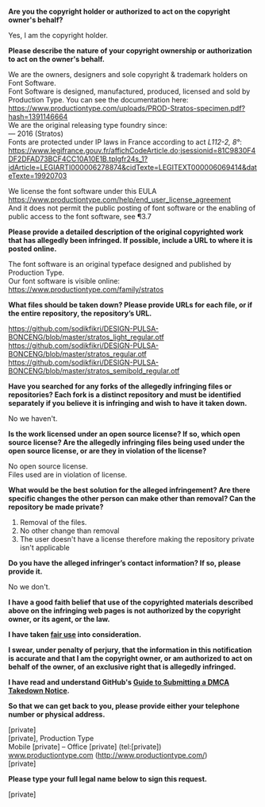 **Are you the copyright holder or authorized to act on the copyright owner's behalf?**

Yes, I am the copyright holder.

**Please describe the nature of your copyright ownership or authorization to act on the owner's behalf.**

We are the owners, designers and sole copyright & trademark holders on Font Software.  
Font Software is designed, manufactured, produced, licensed and sold by Production Type. You can see the documentation here:  
https://www.productiontype.com/uploads/PROD-Stratos-specimen.pdf?hash=1391146664  
We are the original releasing type foundry since:  
— 2016 (Stratos)  
Fonts are protected under IP laws in France according to act *L112-2, 8°*:  
https://www.legifrance.gouv.fr/affichCodeArticle.do;jsessionid=81C9830F4DF2DFAD73BCF4CC10A10E1B.tplgfr24s_1?idArticle=LEGIARTI000006278874&cidTexte=LEGITEXT000006069414&dateTexte=19920703

We license the font software under this EULA https://www.productiontype.com/help/end_user_license_agreement  
And it does not permit the public posting of font software or the enabling of public access to the font software, see ¶3.7

**Please provide a detailed description of the original copyrighted work that has allegedly been infringed. If possible, include a URL to where it is posted online.**

The font software is an original typeface designed and published by Production Type.  
Our font software is visible online:  
https://www.productiontype.com/family/stratos

**What files should be taken down? Please provide URLs for each file, or if the entire repository, the repository’s URL.**

https://github.com/sodikfikri/DESIGN-PULSA-BONCENG/blob/master/stratos_light_regular.otf
https://github.com/sodikfikri/DESIGN-PULSA-BONCENG/blob/master/stratos_regular.otf
https://github.com/sodikfikri/DESIGN-PULSA-BONCENG/blob/master/stratos_semibold_regular.otf

**Have you searched for any forks of the allegedly infringing files or repositories? Each fork is a distinct repository and must be identified separately if you believe it is infringing and wish to have it taken down.**

No we haven't.

**Is the work licensed under an open source license? If so, which open source license? Are the allegedly infringing files being used under the open source license, or are they in violation of the license?**

No open source license.  
Files used are in violation of license.

**What would be the best solution for the alleged infringement? Are there specific changes the other person can make other than removal? Can the repository be made private?**

1. Removal of the files.  
2. No other change than removal  
3. The user doesn't have a license therefore making the repository private isn't applicable

**Do you have the alleged infringer’s contact information? If so, please provide it.**

No we don't.

**I have a good faith belief that use of the copyrighted materials described above on the infringing web pages is not authorized by the copyright owner, or its agent, or the law.**

**I have taken <a href="https://www.lumendatabase.org/topics/22">fair use</a> into consideration.**

**I swear, under penalty of perjury, that the information in this notification is accurate and that I am the copyright owner, or am authorized to act on behalf of the owner, of an exclusive right that is allegedly infringed.**

**I have read and understand GitHub's <a href="https://help.github.com/articles/guide-to-submitting-a-dmca-takedown-notice/">Guide to Submitting a DMCA Takedown Notice</a>.**

**So that we can get back to you, please provide either your telephone number or physical address.**

[private]  
[private], Production Type  
Mobile [private] – Office [private] (tel:[private])  
www.productiontype.com (http://www.productiontype.com/)  
[private]

**Please type your full legal name below to sign this request.**

[private]
